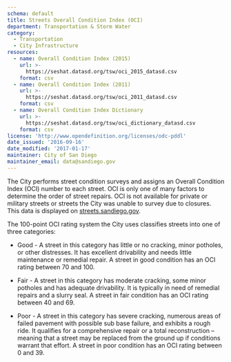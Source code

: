 ```yaml
---
schema: default
title: Streets Overall Condition Index (OCI)
department: Transportation & Storm Water
category:
  - Transportation
  - City Infrastructure
resources:
  - name: Overall Condition Index (2015)
    url: >-
      https://seshat.datasd.org/tsw/oci_2015_datasd.csv
    format: csv
  - name: Overall Condition Index (2011)
    url: >-
      https://seshat.datasd.org/tsw/oci_2011_datasd.csv
    format: csv
  - name: Overall Condition Index Dictionary
    url: >-
      https://seshat.datasd.org/tsw/oci_dictionary_datasd.csv
    format: csv
license: 'http://www.opendefinition.org/licenses/odc-pddl'
date_issued: '2016-09-16'
date_modified: '2017-01-17'
maintainer: City of San Diego
maintainer_email: data@sandiego.gov
---
```

The City performs street condition surveys and assigns an Overall Condition
Index (OCI) number to each street. OCI is only one of many factors to determine
the order of street repairs. OCI is not available for private or military streets
or streets the City was unable to survey due to closures.
This data is displayed on <a href="http://www.streets.sandiego.gov" target="_blank" rel="noopener">
streets.sandiego.gov</a>.
<!--more-->

The 100-point OCI rating system the City uses classifies streets into
one of three categories:

- Good - A street in this category has little or no cracking, minor potholes,
or other distresses. It has excellent drivability and needs little maintenance
or remedial repair. A street in good condition has an OCI rating between 70 and 100.

- Fair - A street in this category has moderate cracking, some minor potholes
and has adequate drivability. It is typically in need of remedial repairs
and a slurry seal. A street in fair condition has an OCI rating between 40 and 69.

- Poor - A street in this category has severe cracking, numerous areas of
failed pavement with possible sub base failure, and exhibits a rough ride.
It qualifies for a comprehensive repair or a total reconstruction – meaning
that a street may be replaced from the ground up if conditions warrant that effort.
A street in poor condition has an OCI rating between 0 and 39.


